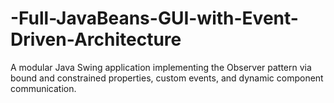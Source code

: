 # -Full-JavaBeans-GUI-with-Event-Driven-Architecture
A modular Java Swing application implementing the Observer pattern via bound and constrained properties, custom events, and dynamic component communication.
